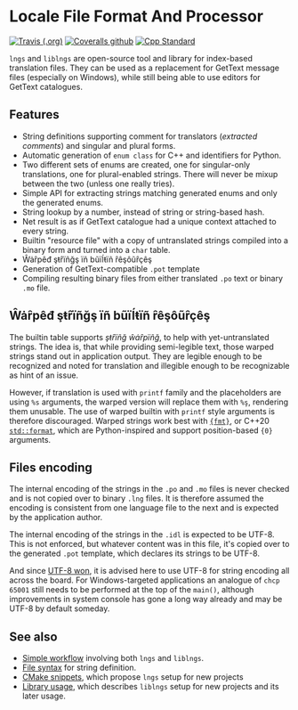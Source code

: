 # Locale File Format And Processor

[![Travis (.org)][Travis badge]][Travis]
[![Coveralls github][Coveralls badge]][Coveralls]
[![Cpp Standard][17-badge]][17]

`lngs` and `liblngs` are open-source tool and library for index-based
translation files. They can be used as a replacement for GetText message files
(especially on Windows), while still being able to use editors for GetText
catalogues.

## Features

- String definitions supporting comment for translators (_extracted comments_)
  and singular and plural forms.
- Automatic generation of `enum class` for C++ and identifiers for Python.
- Two different sets of enums are created, one for singular-only translations,
  one for plural-enabled strings. There will never be mixup between the two
  (unless one really tries).
- Simple API for extracting strings matching generated enums and only
  the generated enums.
- String lookup by a number, instead of string or string-based hash.
- Net result is as if GetText catalogue had a unique context attached to every
  string.
- Builtin "resource file" with a copy of untranslated strings compiled into
  a binary form and turned into a `char` table.
- Ŵȧȓpêđ şŧȓïñğş ïñ bũïĺŧïñ ȓêşôũȓçêş
- Generation of GetText-compatible `.pot` template
- Compiling resulting binary files from either translated `.po` text or binary
  `.mo` file.

## Ŵȧȓpêđ şŧȓïñğş ïñ bũïĺŧïñ ȓêşôũȓçêş
The builtin table supports *şŧȓïñğ ŵȧȓpïñğ*, to help with yet-untranslated
strings. The idea is, that while providing semi-legible text, those warped
strings stand out in application output. They are legible enough to be
recognized and noted for translation and illegible enough to be recognizable
as hint of an issue.

However, if translation is used with `printf` family and the placeholders are
using `%s` arguments, the warped version will replace them with `%ş`,
rendering them unusable. The use of warped builtin with `printf` style
arguments is therefore discouraged. Warped strings work best with [`{fmt}`],
or C++20 [`std::format`], which are Python-inspired and support
position-based `{0}` arguments.

## Files encoding

The internal encoding of the strings in the `.po` and `.mo` files is never
checked and is not copied over to binary `.lng` files. It is therefore
assumed the encoding is consistent from one language file to the next and is
expected by the application author.

The internal encoding of the strings in the `.idl` is expected to be UTF-8.
This is not enforced, but whatever content was in this file, it's copied over
to the generated `.pot` template, which declares its strings to be UTF-8.

And since [UTF-8 won], it is advised here to use
UTF-8 for string encoding all across the board. For Windows-targeted
applications an analogue of `chcp 65001` still needs to be performed at the
top of the `main()`, although improvements in system console has gone a long
way already and may be UTF-8 by default someday.

## See also

- [Simple workflow](docs/flow.md) involving both `lngs` and `liblngs`.
- [File syntax](docs/syntax.md) for string definition.
- [CMake snippets](docs/cmake.md), which propose `lngs` setup for new projects
- [Library usage](docs/usage.md), which describes `liblngs` setup for new
  projects and its later usage.


[Travis badge]: https://img.shields.io/travis/mbits-os/lngs?style=flat-square
[Travis]: https://travis-ci.org/mbits-os/lngs "Travis-CI"
[Coveralls badge]: https://img.shields.io/coveralls/github/mbits-os/lngs?style=flat-square
[Coveralls]: https://coveralls.io/github/mbits-os/lngs "Coveralls"
[17-badge]: https://img.shields.io/badge/C%2B%2B-17-informational?style=flat-square
[17]: https://en.wikipedia.org/wiki/C%2B%2B17 "Wikipedia C++17"
[`{fmt}`]: https://github.com/fmtlib/fmt
[`std::format`]: https://en.cppreference.com/w/cpp/utility/format
[UTF-8 won]: http://utf8everywhere.org/